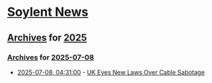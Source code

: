 # [Soylent News](../../../README.md)

## [Archives](../../index.md) for [2025](../index.md)

### [Archives](../../index.md) for [2025-07-08](index.md)

* [2025-07-08, 04:31:00](https://soylentnews.org/article.pl?sid=25/07/06/1323229&from=rss) - [UK Eyes New Laws Over Cable Sabotage](https://soylentnews.org/article.pl?sid=25/07/06/1323229&from=rss)
